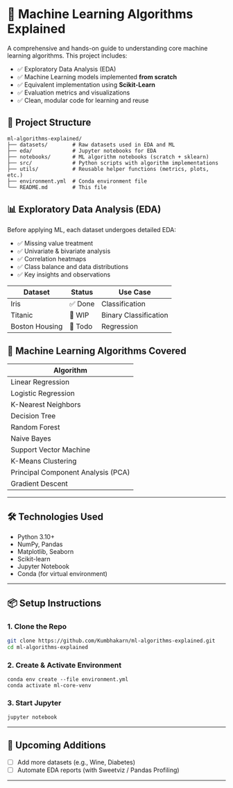 # 📘 Machine Learning Algorithms Explained

A comprehensive and hands-on guide to understanding core machine learning algorithms. This project includes:

- ✅ Exploratory Data Analysis (EDA)
- ✅ Machine Learning models implemented **from scratch**
- ✅ Equivalent implementation using **Scikit-Learn**
- ✅ Evaluation metrics and visualizations
- ✅ Clean, modular code for learning and reuse


## 📂 Project Structure

```text
ml-algorithms-explained/
├── datasets/        # Raw datasets used in EDA and ML
├── eda/             # Jupyter notebooks for EDA
├── notebooks/       # ML algorithm notebooks (scratch + sklearn)
├── src/             # Python scripts with algorithm implementations
├── utils/           # Reusable helper functions (metrics, plots, etc.)
├── environment.yml  # Conda environment file
└── README.md        # This file
```

## 📊 Exploratory Data Analysis (EDA)

Before applying ML, each dataset undergoes detailed EDA:

- ✅ Missing value treatment
- ✅ Univariate & bivariate analysis
- ✅ Correlation heatmaps
- ✅ Class balance and data distributions
- ✅ Key insights and observations

| Dataset       | Status  | Use Case             |
|---------------|---------|----------------------|
| Iris          | ✅ Done | Classification       |
| Titanic       | 🔄 WIP  | Binary Classification |
| Boston Housing| 🔲 Todo | Regression           |


## 🤖 Machine Learning Algorithms Covered

| Algorithm             
|-----------------------|
| Linear Regression      
| Logistic Regression    
| K-Nearest Neighbors    
| Decision Tree
| Random Forest          
| Naive Bayes            
| Support Vector Machine 
| K-Means Clustering     
| Principal Component Analysis (PCA) 
| Gradient Descent       

---

## 🛠️ Technologies Used

- Python 3.10+
- NumPy, Pandas
- Matplotlib, Seaborn
- Scikit-learn
- Jupyter Notebook
- Conda (for virtual environment)

---

## 📦 Setup Instructions

### 1. Clone the Repo
```bash
git clone https://github.com/Kumbhakarn/ml-algorithms-explained.git
cd ml-algorithms-explained
````

### 2. Create & Activate Environment

```
conda env create --file environment.yml
conda activate ml-core-venv

```

### 3. Start Jupyter

```bash
jupyter notebook
```

---

## 🚀 Upcoming Additions

* [ ] Add more datasets (e.g., Wine, Diabetes)
* [ ] Automate EDA reports (with Sweetviz / Pandas Profiling)

---
